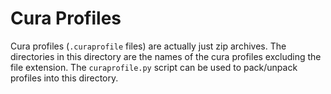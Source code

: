 # Cura Profiles
Cura profiles (`.curaprofile` files)
are actually just zip archives.
The directories in this directory
are the names of the cura profiles
excluding the file extension.
The `curaprofile.py` script
can be used to pack/unpack profiles
into this directory.
